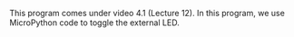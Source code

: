 This program comes under video 4.1 (Lecture 12). 
In this program, we use MicroPython code to toggle the external LED.
